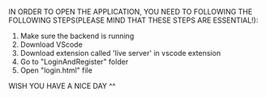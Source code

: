 IN ORDER TO OPEN THE APPLICATION, YOU NEED TO FOLLOWING THE FOLLOWING STEPS(PLEASE MIND THAT THESE STEPS ARE ESSENTIAL!):
1. Make sure the backend is running
2. Download VScode
3. Download extension called 'live server' in vscode extension
4. Go to "LoginAndRegister" folder
5. Open "login.html" file

WISH YOU HAVE A NICE DAY ^^
